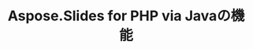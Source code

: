 ---
title: Aspose.Slides for PHP via Javaの機能
type: docs
weight: 30
url: /ja/php-java/aspose-slides-for-java-features/
---